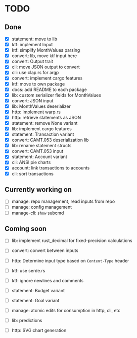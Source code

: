 # TODO

## Done

- [x] statement: move to lib
- [x] ktf: implement Input
- [x] ktf: simplify MonthValues parsing
- [x] convert: lib, move ktf input here
- [x] convert: Output trait
- [x] cli: move JSON output to convert
- [x] cli: use clap.rs for argp
- [x] convert: implement cargo features
- [x] ktf: move to own package
- [x] docs: add README to each package
- [x] lib: custom serializer fields for MonthValues
- [x] convert: JSON input
- [x] lib: MonthValues deserializer
- [x] http: implement warp.rs
- [x] http: retrieve statements as JSON
- [x] statement: remove None variant
- [x] lib: implement cargo features
- [x] statement: Transaction variant
- [x] convert: CAMT.053 deserialization lib
- [x] lib: rename statement structs
- [x] convert: CAMT.053 input
- [x] statement: Account variant
- [x] cli: ANSI pie charts
- [x] account: link transactions to accounts
- [x] cli: sort transactions

## Currently working on

- [ ] manage: repo management, read inputs from repo
- [ ] manage: config management
- [ ] manage-cli: `show` subcmd

## Coming soon

- [ ] lib: implement rust_decimal for fixed-precision calculations

- [ ] convert: convert between inputs

- [ ] http: Determine input type based on `Content-Type` header

- [ ] ktf: use serde.rs
- [ ] ktf: ignore newlines and comments

- [ ] statement: Budget variant
- [ ] statement: Goal variant

- [ ] manage: atomic edits for consumption in http, cli, etc

- [ ] lib: predictions
- [ ] http: SVG chart generation
